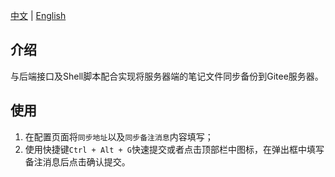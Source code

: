 [中文](./README_zh_CN.md) | [English](./README.md)

## 介绍
与后端接口及Shell脚本配合实现将服务器端的笔记文件同步备份到Gitee服务器。

## 使用
1. 在配置页面将`同步地址`以及`同步备注消息`内容填写；
2. 使用快捷键`Ctrl + Alt + G`快速提交或者点击顶部栏中图标，在弹出框中填写备注消息后点击确认提交。
